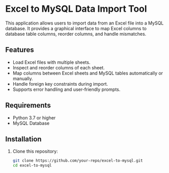 # Excel to MySQL Data Import Tool

This application allows users to import data from an Excel file into a MySQL database. It provides a graphical interface to map Excel columns to database table columns, reorder columns, and handle mismatches.

## Features
- Load Excel files with multiple sheets.
- Inspect and reorder columns of each sheet.
- Map columns between Excel sheets and MySQL tables automatically or manually.
- Handle foreign key constraints during import.
- Supports error handling and user-friendly prompts.

## Requirements
- Python 3.7 or higher
- MySQL Database

## Installation

1. Clone this repository:
   ```bash
   git clone https://github.com/your-repo/excel-to-mysql.git
   cd excel-to-mysql
